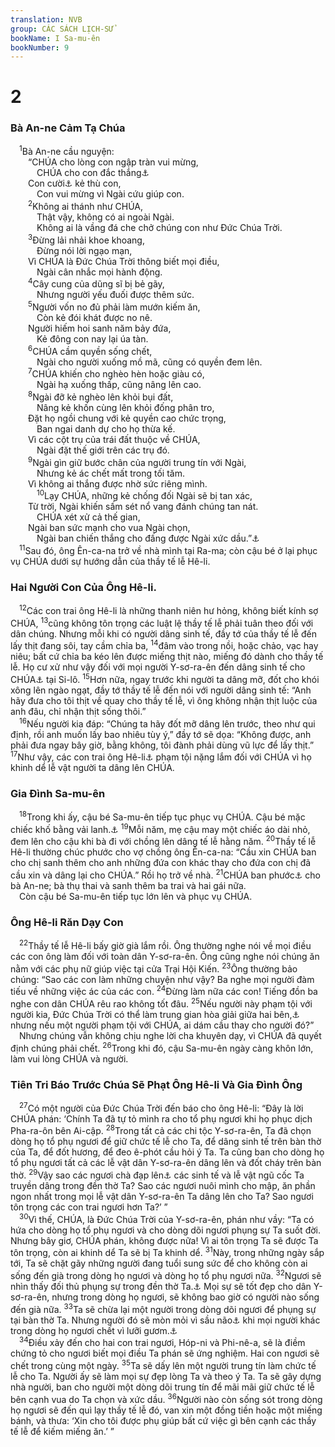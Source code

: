 ```yaml
---
translation: NVB
group: CÁC SÁCH LỊCH-SỬ
bookName: I Sa-mu-ên 
bookNumber: 9
---
```


<div class="title"><h1>2</h1><h3>Bà An-ne Cảm Tạ Chúa </h3></div>
<span class="verse 1sa_2_1"> <sup>1</sup>Bà An-ne cầu nguyện: <br/>  “CHÚA cho lòng con ngập tràn vui mừng, <br/>   CHÚA cho con đắc thắng<a data-toggle="tooltip" data-placement="bottom" title="Nt: Sừng con cao">⚓</a><br/>  Con cười<a data-toggle="tooltip" data-placement="bottom" title="Nt: miệng con mở rộng đối với">⚓</a> kẻ thù con, <br/>   Con vui mừng vì Ngài cứu giúp con. <br/></span>
<span class="verse 1sa_2_2">  <sup>2</sup>Không ai thánh như CHÚA, <br/>   Thật vậy, không có ai ngoài Ngài. <br/>   Không ai là vầng đá che chở chúng con như Đức Chúa Trời. <br/></span>
<span class="verse 1sa_2_3">  <sup>3</sup>Đừng lải nhải khoe khoang, <br/>   Đừng nói lời ngạo mạn, <br/>  Vì CHÚA là Đức Chúa Trời thông biết mọi điều, <br/>   Ngài cân nhắc mọi hành động. <br/></span>
<span class="verse 1sa_2_4">  <sup>4</sup>Cây cung của dũng sĩ bị bẻ gãy, <br/>   Nhưng người yếu đuối được thêm sức. <br/></span>
<span class="verse 1sa_2_5">  <sup>5</sup>Người vốn no đủ phải làm mướn kiếm ăn, <br/>   Còn kẻ đói khát được no nê. <br/>  Người hiếm hoi sanh năm bảy đứa, <br/>   Kẻ đông con nay lại úa tàn. <br/></span>
<span class="verse 1sa_2_6">  <sup>6</sup>CHÚA cầm quyền sống chết, <br/>   Ngài cho người xuống mồ mã, cũng có quyền đem lên. <br/></span>
<span class="verse 1sa_2_7">  <sup>7</sup>CHÚA khiến cho nghèo hèn hoặc giàu có, <br/>   Ngài hạ xuống thấp, cũng nâng lên cao. <br/></span>
<span class="verse 1sa_2_8">  <sup>8</sup>Ngài đỡ kẻ nghèo lên khỏi bụi đất, <br/>   Nâng kẻ khốn cùng lên khỏi đống phân tro, <br/>  Đặt họ ngồi chung với kẻ quyền cao chức trọng, <br/>   Ban ngai danh dự cho họ thừa kế. <br/>  Vì các cột trụ của trái đất thuộc về CHÚA, <br/>   Ngài đặt thế giới trên các trụ đó. <br/></span>
<span class="verse 1sa_2_9">  <sup>9</sup>Ngài gìn giữ bước chân của người trung tín với Ngài, <br/>   Nhưng kẻ ác chết mất trong tối tăm. <br/>  Vì không ai thắng được nhờ sức riêng mình. <br/></span>
<span class="verse 1sa_2_10">   <sup>10</sup>Lạy CHÚA, những kẻ chống đối Ngài sẽ bị tan xác, <br/>  Từ trời, Ngài khiến sấm sét nổ vang đánh chúng tan nát. <br/>   CHÚA xét xử cả thế gian, <br/>  Ngài ban sức mạnh cho vua Ngài chọn, <br/>   Ngài ban chiến thắng cho đấng được Ngài xức dầu.”<a data-toggle="tooltip" data-placement="bottom" title="Trong Xuất 30:22-30 CHÚA dạy người Do Thái pha chế một loại dầu đặc biệt dùng đổ lên đầu người được CHÚA chọn làm thầy tế lễ, tiên tri, hoặc vua, trong dịp lễ tấn phong">⚓</a><br/></span>
<span class="verse 1sa_2_11"> <sup>11</sup>Sau đó, ông Ên-ca-na trở về nhà mình tại Ra-ma; còn cậu bé ở lại phục vụ CHÚA dưới sự hướng dẫn của thầy tế lễ Hê-li. <br/></span>
<div class="title"><h3>Hai Người Con Của Ông Hê-li. </h3></div>
<span class="verse 1sa_2_12"> <sup>12</sup>Các con trai ông Hê-li là những thanh niên hư hỏng, không biết kính sợ CHÚA, </span>
<span class="verse 1sa_2_13"><sup>13</sup>cũng không tôn trọng các luật lệ thầy tế lễ phải tuân theo đối với dân chúng. Nhưng mỗi khi có người dâng sinh tế, đầy tớ của thầy tế lễ đến lấy thịt đang sôi, tay cầm chỉa ba, </span>
<span class="verse 1sa_2_14"><sup>14</sup>đâm vào trong nồi, hoặc chảo, vạc hay niêu; bất cứ chỉa ba kéo lên được miếng thịt nào, miếng đó dành cho thầy tế lễ. Họ cư xử như vậy đối với mọi người Y-sơ-ra-ên đến dâng sinh tế cho CHÚA<a data-toggle="tooltip" data-placement="bottom" title="Dịch theo LXX; nt: đến đó">⚓</a> tại Si-lô. </span>
<span class="verse 1sa_2_15"><sup>15</sup>Hơn nữa, ngay trước khi người ta dâng mỡ, đốt cho khói xông lên ngào ngạt, đầy tớ thầy tế lễ đến nói với người dâng sinh tế: “Anh hãy đưa cho tôi thịt về quay cho thầy tế lễ, vì ông không nhận thịt luộc của anh đâu, chỉ nhận thịt sống thôi.” <br/></span>
<span class="verse 1sa_2_16"> <sup>16</sup>Nếu người kia đáp: “Chúng ta hãy đốt mỡ dâng lên trước, theo như qui định, rồi anh muốn lấy bao nhiêu tùy ý,” đầy tớ sẽ dọa: “Không được, anh phải đưa ngay bây giờ, bằng không, tôi đành phải dùng vũ lực để lấy thịt.” </span>
<span class="verse 1sa_2_17"><sup>17</sup>Như vậy, các con trai ông Hê-li<a data-toggle="tooltip" data-placement="bottom" title="Nt: Các thanh niên">⚓</a> phạm tội nặng lắm đối với CHÚA vì họ khinh dể lễ vật người ta dâng lên CHÚA. <br/></span>
<div class="title"><h3>Gia Đình Sa-mu-ên </h3></div>
<span class="verse 1sa_2_18"> <sup>18</sup>Trong khi ấy, cậu bé Sa-mu-ên tiếp tục phục vụ CHÚA. Cậu bé mặc chiếc khố bằng vải lanh.<a data-toggle="tooltip" data-placement="bottom" title="Nt: ‘Ê-phót’; có thể đây là một loại quần đùi dành cho các thầy tế lễ; xem 2Sa 6:14; 1Sử 15:27; ê-phót ở đây khác với ê-phót trong Xuất 28:6-14">⚓</a></span>
<span class="verse 1sa_2_19"><sup>19</sup>Mỗi năm, mẹ cậu may một chiếc áo dài nhỏ, đem lên cho cậu khi bà đi với chồng lên dâng tế lễ hằng năm. </span>
<span class="verse 1sa_2_20"><sup>20</sup>Thầy tế lễ Hê-li thường chúc phước cho vợ chồng ông Ên-ca-na: “Cầu xin CHÚA ban cho chị sanh thêm cho anh những đứa con khác thay cho đứa con chị đã cầu xin và dâng lại cho CHÚA.” Rồi họ trở về nhà. </span>
<span class="verse 1sa_2_21"><sup>21</sup>CHÚA ban phước<a data-toggle="tooltip" data-placement="bottom" title="Nt: thăm viếng">⚓</a> cho bà An-ne; bà thụ thai và sanh thêm ba trai và hai gái nữa. <br/> Còn cậu bé Sa-mu-ên tiếp tục lớn lên và phục vụ CHÚA. <br/></span>
<div class="title"><h3>Ông Hê-li Răn Dạy Con </h3></div>
<span class="verse 1sa_2_22"> <sup>22</sup>Thầy tế lễ Hê-li bấy giờ già lắm rồi. Ông thường nghe nói về mọi điều các con ông làm đối với toàn dân Y-sơ-ra-ên. Ông cũng nghe nói chúng ăn nằm với các phụ nữ giúp việc tại cửa Trại Hội Kiến. </span>
<span class="verse 1sa_2_23"><sup>23</sup>Ông thường bảo chúng: “Sao các con làm những chuyện như vậy? Ba nghe mọi người đàm tiếu về những việc ác của các con. </span>
<span class="verse 1sa_2_24"><sup>24</sup>Đừng làm nữa các con! Tiếng đồn ba nghe con dân CHÚA rêu rao không tốt đâu. </span>
<span class="verse 1sa_2_25"><sup>25</sup>Nếu người này phạm tội với người kia, Đức Chúa Trời có thể làm trung gian hòa giải giữa hai bên,<a data-toggle="tooltip" data-placement="bottom" title="Nt: Không rõ nghĩa; có bản dịch: bào chữa, tha thứ">⚓</a> nhưng nếu một người phạm tội với CHÚA, ai dám cầu thay cho người đó?” <br/> Nhưng chúng vẫn không chịu nghe lời cha khuyên dạy, vì CHÚA đã quyết định chúng phải chết. </span>
<span class="verse 1sa_2_26"><sup>26</sup>Trong khi đó, cậu Sa-mu-ên ngày càng khôn lớn, làm vui lòng CHÚA và người. <br/></span>
<div class="title"><h3>Tiên Tri Báo Trước Chúa Sẽ Phạt Ông Hê-li Và Gia Đình Ông </h3></div>
<span class="verse 1sa_2_27"> <sup>27</sup>Có một người của Đức Chúa Trời đến báo cho ông Hê-li: “Đây là lời CHÚA phán: ‘Chính Ta đã tự tỏ mình ra cho tổ phụ ngươi khi họ phục dịch Pha-ra-ôn bên Ai-cập. </span>
<span class="verse 1sa_2_28"><sup>28</sup>Trong tất cả các chi tộc Y-sơ-ra-ên, Ta đã chọn dòng họ tổ phụ ngươi để giữ chức tế lễ cho Ta, để dâng sinh tế trên bàn thờ của Ta, để đốt hương, để đeo ê-phót cầu hỏi ý Ta. Ta cũng ban cho dòng họ tổ phụ ngươi tất cả các lễ vật dân Y-sơ-ra-ên dâng lên và đốt cháy trên bàn thờ. </span>
<span class="verse 1sa_2_29"><sup>29</sup>Vậy sao các ngươi chà đạp lên<a data-toggle="tooltip" data-placement="bottom" title="LXX: Nhìn cách tham lam">⚓</a> các sinh tế và lễ vật ngũ cốc Ta truyền dâng trong đền thờ Ta? Sao các ngươi nuôi mình cho mập, ăn phần ngon nhất trong mọi lễ vật dân Y-sơ-ra-ên Ta dâng lên cho Ta? Sao ngươi tôn trọng các con trai ngươi hơn Ta?’ ” <br/></span>
<span class="verse 1sa_2_30"> <sup>30</sup>Vì thế, CHÚA, là Đức Chúa Trời của Y-sơ-ra-ên, phán như vầy: “Ta có hứa cho dòng họ tổ phụ ngươi và cho dòng dõi ngươi phụng sự Ta suốt đời. Nhưng bây giơ, CHÚA phán, không được nữa! Vì ai tôn trọng Ta sẽ được Ta tôn trọng, còn ai khinh dể Ta sẽ bị Ta khinh dể. </span>
<span class="verse 1sa_2_31"><sup>31</sup>Này, trong những ngày sắp tới, Ta sẽ chặt gãy những người đang tuổi sung sức để cho không còn ai sống đến già trong dòng họ ngươi và dòng họ tổ phụ ngươi nữa. </span>
<span class="verse 1sa_2_32"><sup>32</sup>Ngươi sẽ nhìn thấy đối thủ phụng sự trong đền thờ Ta.<a data-toggle="tooltip" data-placement="bottom" title="Nt: không rõ nghĩa; ctd: ‘ngươi sẽ rầu rỉ nhìn đền thờ’; hoặc ‘ngươi sẽ khổ sở và thèm thuồng nhìn thấy’">⚓</a> Mọi sự sẽ tốt đẹp cho dân Y-sơ-ra-ên, nhưng trong dòng họ ngươi, sẽ không bao giờ có người nào sống đến già nữa. </span>
<span class="verse 1sa_2_33"><sup>33</sup>Ta sẽ chừa lại một người trong dòng dõi ngươi để phụng sự tại bàn thờ Ta. Nhưng người đó sẽ mòn mỏi vì sầu não<a data-toggle="tooltip" data-placement="bottom" title="Dịch theo LXX; nt: mắt ngươi sẽ mòn mỏi và linh hồn ngươi sẽ sầu não">⚓</a> khi mọi người khác trong dòng họ ngươi chết vì lưỡi gươm.<a data-toggle="tooltip" data-placement="bottom" title="Dịch theo LXX; nt: chết như người">⚓</a><br/></span>
<span class="verse 1sa_2_34"> <sup>34</sup>Điều xảy đến cho hai con trai ngươi, Hóp-ni và Phi-nê-a, sẽ là điềm chứng tỏ cho ngươi biết mọi điều Ta phán sẽ ứng nghiệm. Hai con ngươi sẽ chết trong cùng một ngày. </span>
<span class="verse 1sa_2_35"><sup>35</sup>Ta sẽ dấy lên một người trung tín làm chức tế lễ cho Ta. Người ấy sẽ làm mọi sự đẹp lòng Ta và theo ý Ta. Ta sẽ gây dựng nhà người, ban cho người một dòng dõi trung tín để mãi mãi giữ chức tế lễ bên cạnh vua do Ta chọn và xức dầu. </span>
<span class="verse 1sa_2_36"><sup>36</sup>Người nào còn sống sót trong dòng họ ngươi sẽ đến quì lạy thầy tế lễ đó, van xin một đồng tiền hoặc một miếng bánh, và thưa: ‘Xin cho tôi được phụ giúp bất cứ việc gì bên cạnh các thầy tế lễ để kiếm miếng ăn.’ ” <br/></span>

